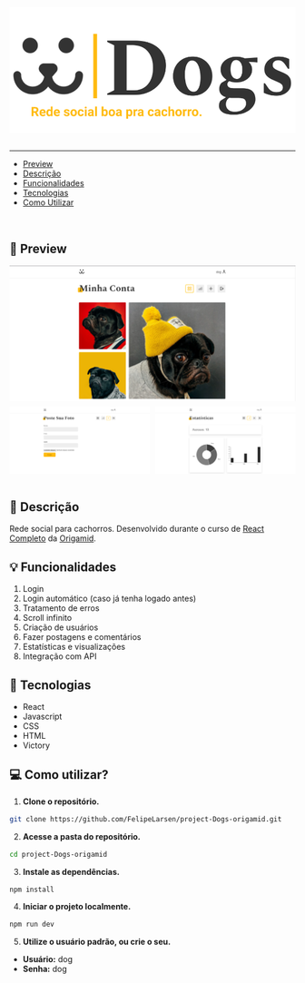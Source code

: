 <div align="center" style="display: flex; justify-content: center;">
    <img src="./.github/DogLogo.svg" alt="Dogs - logo">
</div>

<br>

---

<ul>
    <li><a href="#preview">Preview</a></li>
    <li><a href="#descricao">Descrição</a></li>
    <li><a href="#funcionalidades">Funcionalidades</a></li>
    <li><a href="#tecnologias">Tecnologias</a></li>
    <li><a href="#comoUtilizar">Como Utilizar</a></li>
</ul>

<br>

<h2 id="preview">🎨 Preview</h2>
<div style="display: grid; grid-template-columns: repeat(2, 1fr); gap: 10px;">
  <img src="./.github/minhaConta.png" alt="Minha Conta" style="width: 100%; grid-column: span 2;">
  <img src="./.github/postarFoto.png" alt="Postar Foto" style="width: 100%;">
  <img src="./.github/estatisticas.png" alt="Estatísticas" style="width: 100%;">
</div>

<br>

<h2 id="descricao">📝 Descrição</h2>
<p>Rede social para cachorros. Desenvolvido durante o curso de <a href="https://www.origamid.com/curso/react-completo">React Completo</a> da <a href="https://www.origamid.com/">Origamid</a>.</p>


<h2 id="funcionalidades">💡 Funcionalidades</h2>
<ol>
  <li>Login</li>
  <li>Login automático (caso já tenha logado antes)</li>
  <li>Tratamento de erros</li>
  <li>Scroll infinito</li>
  <li>Criação de usuários</li>
  <li>Fazer postagens e comentários</li>
  <li>Estatísticas e visualizações</li>
  <li>Integração com API</li>
</ol>



<h2 id="tecnologias">🚀 Tecnologias</h2>
<ul>
  <li>React</li>
  <li>Javascript</li>
  <li>CSS</li>
  <li>HTML</li>
  <li>Victory</li>
</ul>

<h2 id="comoUtilizar">💻 Como utilizar?</h2>

1. **Clone o repositório.**
```sh
git clone https://github.com/FelipeLarsen/project-Dogs-origamid.git
```

2. **Acesse a pasta do repositório.**
```sh
cd project-Dogs-origamid
```

3. **Instale as dependências.**
```sh
npm install
```

4. **Iniciar o projeto localmente.**
```sh
npm run dev
```

5. **Utilize o usuário padrão, ou crie o seu.**  
- **Usuário:** dog
- **Senha:** dog
